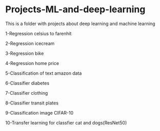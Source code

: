 # Projects-ML-and-deep-learning
This is a folder with projects about deep learning and machine learning

1-Regression celsius to farenhit

2-Regression icecream

3-Regression bike

4-Regression home price

5-Classification of text amazon data

6-Classifier diabetes

7-Classifier clothing

8-Classifier transit plates

9-Classification image CIFAR-10

10-Transfer learning for classfier cat and dogs(ResNet50)
